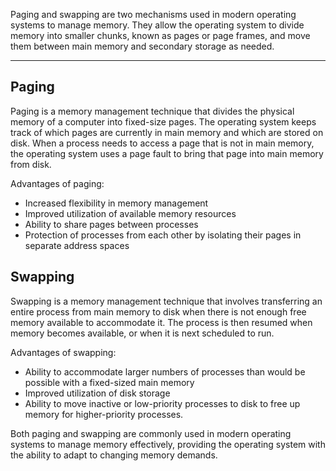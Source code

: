 
Paging and swapping are two mechanisms used in modern operating systems to manage memory. They allow the operating system to divide memory into smaller chunks, known as pages or page frames, and move them between main memory and secondary storage as needed.

---

## Paging

Paging is a memory management technique that divides the physical memory of a computer into fixed-size pages. The operating system keeps track of which pages are currently in main memory and which are stored on disk. When a process needs to access a page that is not in main memory, the operating system uses a page fault to bring that page into main memory from disk.

Advantages of paging:

-   Increased flexibility in memory management
-   Improved utilization of available memory resources
-   Ability to share pages between processes
-   Protection of processes from each other by isolating their pages in separate address spaces

## Swapping

Swapping is a memory management technique that involves transferring an entire process from main memory to disk when there is not enough free memory available to accommodate it. The process is then resumed when memory becomes available, or when it is next scheduled to run.

Advantages of swapping:

-   Ability to accommodate larger numbers of processes than would be possible with a fixed-sized main memory
-   Improved utilization of disk storage
-   Ability to move inactive or low-priority processes to disk to free up memory for higher-priority processes.

Both paging and swapping are commonly used in modern operating systems to manage memory effectively, providing the operating system with the ability to adapt to changing memory demands.